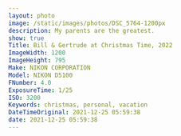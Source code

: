 ```yaml
---
layout: photo
image: /static/images/photos/DSC_5764-1200px
description: My parents are the greatest.
show: true
Title: Bill & Gertrude at Christmas Time, 2022
ImageWidth: 1200
ImageHeight: 795
Make: NIKON CORPORATION
Model: NIKON D5100
FNumber: 4.0
ExposureTime: 1/25
ISO: 3200
Keywords: christmas, personal, vacation
DateTimeOriginal: 2021-12-25 05:59:38
date: 2021-12-25 05:59:38
---
```

